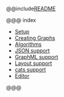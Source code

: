 @@include[README](../../../../README.md)

@@@ index

* [Setup](setup.md)
* [Creating Graphs](creating-graphs.md)
* [Algorithms](algorithms.md)
* [JSON support](json.md)
* [GraphML support](graphml.md)
* [Layout support](layout.md)
* [cats support](cats.md)
* [Editor](editor.md)

@@@